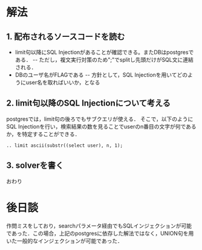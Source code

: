 

# 解法

## 1. 配布されるソースコードを読む

- limit句以降にSQL Injectionがあることが確認できる。またDBはpostgresである．
-- ただし，複文実行対策のため";"でsplitし先頭だけがSQL文に連結される．
- DBのユーザ名がFLAGである
-- 方針として，SQL Injectionを用いてどのようにuser名を取ればいいか，となる

## 2. limit句以降のSQL Injectionについて考える

postgresでは，limit句の後ろでもサブクエリが使える．
そこで，以下のように SQL Injectionを行い，検索結果の数を見ることでuserのn番目の文字が何であるか，を特定することができる．

```
.. limit ascii(substr((select user), n, 1);
```

## 3. solverを書く
おわり



# 後日談

作問ミスをしており，searchパラメータ経由でもSQLインジェクションが可能であった．この場合，上記のpostgresに依存した解法ではなく，UNION句を用いた一般的なインジェクションが可能であった．
